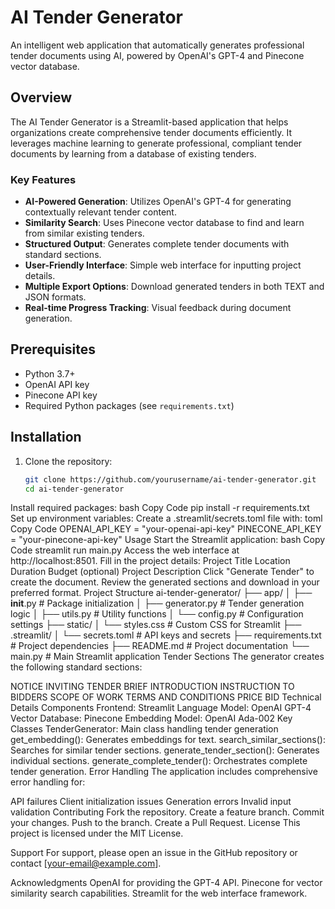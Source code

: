 # AI Tender Generator

An intelligent web application that automatically generates professional tender documents using AI, powered by OpenAI's GPT-4 and Pinecone vector database.

## Overview

The AI Tender Generator is a Streamlit-based application that helps organizations create comprehensive tender documents efficiently. It leverages machine learning to generate professional, compliant tender documents by learning from a database of existing tenders.

### Key Features

- **AI-Powered Generation**: Utilizes OpenAI's GPT-4 for generating contextually relevant tender content.
- **Similarity Search**: Uses Pinecone vector database to find and learn from similar existing tenders.
- **Structured Output**: Generates complete tender documents with standard sections.
- **User-Friendly Interface**: Simple web interface for inputting project details.
- **Multiple Export Options**: Download generated tenders in both TEXT and JSON formats.
- **Real-time Progress Tracking**: Visual feedback during document generation.

## Prerequisites

- Python 3.7+
- OpenAI API key
- Pinecone API key
- Required Python packages (see `requirements.txt`)

## Installation

1. Clone the repository:
   ```bash
   git clone https://github.com/yourusername/ai-tender-generator.git
   cd ai-tender-generator
Install required packages:
bash
Copy Code
pip install -r requirements.txt
Set up environment variables:
Create a .streamlit/secrets.toml file with:
toml
Copy Code
OPENAI_API_KEY = "your-openai-api-key"
PINECONE_API_KEY = "your-pinecone-api-key"
Usage
Start the Streamlit application:
bash
Copy Code
streamlit run main.py
Access the web interface at http://localhost:8501.
Fill in the project details:
Project Title
Location
Duration
Budget (optional)
Project Description
Click "Generate Tender" to create the document.
Review the generated sections and download in your preferred format.
Project Structure
ai-tender-generator/
├── app/
│   ├── __init__.py         # Package initialization
│   ├── generator.py        # Tender generation logic
│   ├── utils.py            # Utility functions
│   └── config.py           # Configuration settings
├── static/
│   └── styles.css          # Custom CSS for Streamlit
├── .streamlit/
│   └── secrets.toml        # API keys and secrets
├── requirements.txt        # Project dependencies
├── README.md               # Project documentation
└── main.py                 # Main Streamlit application
Tender Sections
The generator creates the following standard sections:

NOTICE INVITING TENDER
BRIEF INTRODUCTION
INSTRUCTION TO BIDDERS
SCOPE OF WORK
TERMS AND CONDITIONS
PRICE BID
Technical Details
Components
Frontend: Streamlit
Language Model: OpenAI GPT-4
Vector Database: Pinecone
Embedding Model: OpenAI Ada-002
Key Classes
TenderGenerator: Main class handling tender generation
get_embedding(): Generates embeddings for text.
search_similar_sections(): Searches for similar tender sections.
generate_tender_section(): Generates individual sections.
generate_complete_tender(): Orchestrates complete tender generation.
Error Handling
The application includes comprehensive error handling for:

API failures
Client initialization issues
Generation errors
Invalid input validation
Contributing
Fork the repository.
Create a feature branch.
Commit your changes.
Push to the branch.
Create a Pull Request.
License
This project is licensed under the MIT License.

Support
For support, please open an issue in the GitHub repository or contact [your-email@example.com].

Acknowledgments
OpenAI for providing the GPT-4 API.
Pinecone for vector similarity search capabilities.
Streamlit for the web interface framework.
